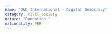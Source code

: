 ```yaml
---
name: "D&D International - Digital Democracy"
category: civil_society
nature: "Fondation "
nationality: PER
---
```

    